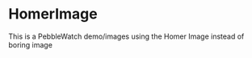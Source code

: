 HomerImage
==========

This is a PebbleWatch demo/images using the Homer Image instead of boring image
